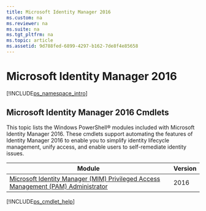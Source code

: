 ```yaml
---
title: Microsoft Identity Manager 2016
ms.custom: na
ms.reviewer: na
ms.suite: na
ms.tgt_pltfrm: na
ms.topic: article
ms.assetid: 9d788fed-6899-4297-b162-7de8f4e85658
---
```

# Microsoft Identity Manager 2016
[!INCLUDE[ps_namespace_intro](../Token/ps_namespace_intro_md.md)]

## Microsoft Identity Manager 2016 Cmdlets
This topic lists the Windows PowerShell® modules included with Microsoft Identity Manager 2016. These cmdlets support automating the features of Identity Manager 2016 to enable you to simplify identity lifecycle management, unify access, and enable users to self\-remediate identity issues.

|Module|Version|
|----------|-----------|
|[Microsoft Identity Manager (MIM) Privileged Access Management (PAM) Administrator](assetId:///a821a0a5-e511-4606-a532-cc8d813b1758)|2016|

[!INCLUDE[ps_cmdlet_help](../Token/ps_cmdlet_help_md.md)]

